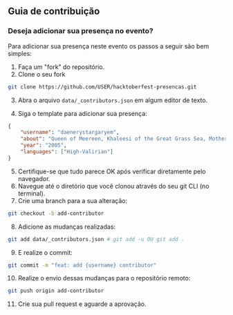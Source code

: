 ## Guia de contribuição

### Deseja adicionar sua presença no evento?

Para adicionar sua presença neste evento os passos a seguir são bem simples:

1. Faça um "fork" do repositório.
2. Clone o seu fork

```bash
git clone https://github.com/USER/hacktoberfest-presencas.git
```

3. Abra o arquivo `data/_contributors.json` em algum editor de texto.

4. Siga o template para adicionar sua presença:

```json
{
    "username": "daenerystargaryem",
    "about": "Queen of Meereen, Khaleesi of the Great Grass Sea, Mother of Dragons, The Unburnt, Breaker of Chains, Television, Queen of the Andals and the First Men, Protector of the Seven Kingdoms, Lady of Dragonstone",
    "year": "2005",
    "languages": ["High-Valirian"]
}
```

5. Certifique-se que tudo parece OK após verificar diretamente pelo navegador.
6. Navegue até o diretório que você clonou através do seu git CLI (no terminal).
7. Crie uma branch para a sua alteração:

```bash
git checkout -b add-contributor
```

8. Adicione as mudanças realizadas:

```bash
git add data/_contributors.json # git add -u OU git add .
```

9. E realize o commit:

```bash
git commit -m "feat: add {username} contributor"
```

10. Realize o envio dessas mudanças para o repositório remoto:

```bash
git push origin add-contributor
```

11. Crie sua pull request e aguarde a aprovação.
